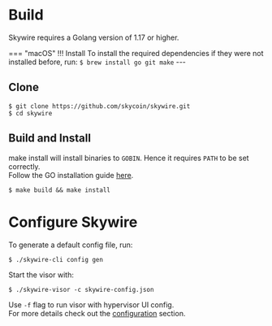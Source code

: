 # **Build**
Skywire requires a Golang version of 1.17 or higher.

=== "macOS"
    !!! Install
        To install the required dependencies if they were not installed before, run:
        ```
        $ brew install go git make
        ```
    ---

## Clone
```
$ git clone https://github.com/skycoin/skywire.git
$ cd skywire
```

## Build and Install
make install will install binaries to `GOBIN`. Hence it requires `PATH` to be set correctly.  
Follow the GO installation guide [here](https://golang.org/doc/install).
```
$ make build && make install
```

# **Configure Skywire**  
To generate a default config file, run:
```
$ ./skywire-cli config gen
```
Start the visor with:
```
$ ./skywire-visor -c skywire-config.json
```
Use `-f` flag to run visor with hypervisor UI config.  
For more details check out the [configuration](../../configuration/hypervisor-mode/) section.